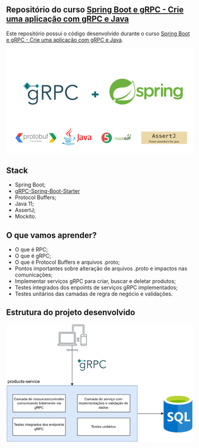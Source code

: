 ## Repositório do curso [Spring Boot e gRPC - Crie uma aplicação com gRPC e Java](https://www.udemy.com/course/spring-boot-e-grpc-crie-uma-aplicacao-com-grpc-e-java/?referralCode=D89F92BA0DE3FE9632F1)

Este repositório possui o código desenvolvido durante o curso [Spring Boot e gRPC - Crie uma aplicação com gRPC e Java](https://www.udemy.com/course/spring-boot-e-grpc-crie-uma-aplicacao-com-grpc-e-java/?referralCode=D89F92BA0DE3FE9632F1).

<img src="./img/course-apresentation.png" alt="Apresentação do curso"/>


## Stack
- Spring Boot;
- [gRPC-Spring-Boot-Starter](https://yidongnan.github.io/grpc-spring-boot-starter/en/)
- Protocol Buffers;
- Java 11;
- AssertJ;
- Mockito.

## O que vamos aprender?
- O que é RPC;
- O que é gRPC;
- O que é Protocol Buffers e arquivos .proto;
- Pontos importantes sobre alteração de arquivos .proto e impactos nas comunicações;
- Implementar serviços gRPC para criar, buscar e deletar produtos;
- Testes integrados dos enpoints de serviços gRPC implementados;
- Testes unitários das camadas de regra de negócio e validações.


## Estrutura do projeto desenvolvido

<img src="./img/project.png" alt="Estrutura do projeto"/>

